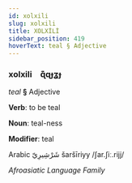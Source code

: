 ```yaml
---
id: xolxili
slug: xolxili
title: XOLXİLİ
sidebar_position: 419
hoverText: teal § Adjective
---
```


### xolxili&emsp;<span kind="abugida">ɋ͊ɋɟʓɟ</span>

*teal* **§** Adjective

**Verb**: to be teal

**Noun**: teal-ness

**Modifier**: teal

Arabic شَرْشِيرِيّ šaršīriyy /ʃar.ʃiː.rijj/

*Afroasiatic Language Family*